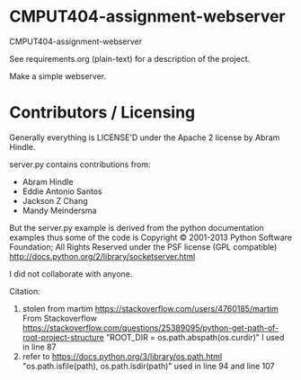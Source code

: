 CMPUT404-assignment-webserver
=============================

CMPUT404-assignment-webserver

See requirements.org (plain-text) for a description of the project.

Make a simple webserver.

Contributors / Licensing
========================

Generally everything is LICENSE'D under the Apache 2 license by Abram Hindle.

server.py contains contributions from:

* Abram Hindle
* Eddie Antonio Santos
* Jackson Z Chang
* Mandy Meindersma 

But the server.py example is derived from the python documentation
examples thus some of the code is Copyright © 2001-2013 Python
Software Foundation; All Rights Reserved under the PSF license (GPL
compatible) http://docs.python.org/2/library/socketserver.html

I did not collaborate with anyone.

Citation:
1. stolen from martim https://stackoverflow.com/users/4760185/martim
From Stackoverflow
https://stackoverflow.com/questions/25389095/python-get-path-of-root-project-structure
"ROOT_DIR = os.path.abspath(os.curdir)" I used in line 87
2. refer to https://docs.python.org/3/library/os.path.html
"os.path.isfile(path), os.path.isdir(path)"
used in line 94 and line 107

